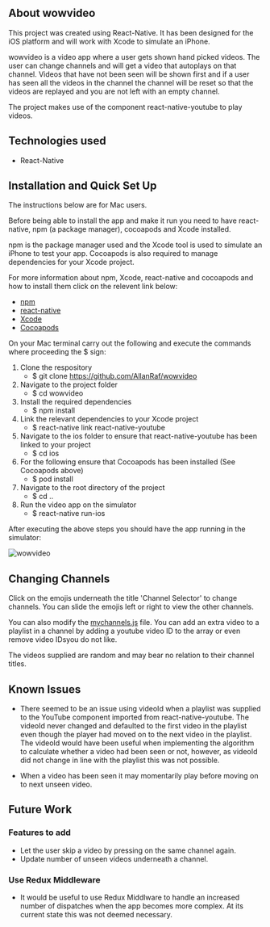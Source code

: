 ## About wowvideo

This project was created using React-Native.  It has been designed for the iOS platform and will work with Xcode to simulate an iPhone.

wowvideo is a video app where a user gets shown hand picked videos. The user can change channels and will get a video that autoplays on that channel. Videos that have not been seen will be shown first and if a user has seen all the videos in the channel the channel will be reset so that the videos are replayed and you are not left with an empty channel.

The project makes use of the component react-native-youtube to play videos.

## Technologies used

- React-Native

## Installation and Quick Set Up

The instructions below are for Mac users.

Before being able to install the app and make it run you need to have react-native, npm (a package manager), cocoapods and Xcode installed.

npm is the package manager used and the Xcode tool is used to simulate an iPhone to test your app. Cocoapods is also required to manage dependencies for your Xcode project.

For more information about npm, Xcode, react-native and cocoapods and how to install them click on the relevent link below:

- [npm](https://www.npmjs.com/)
- [react-native](https://facebook.github.io/react-native/docs/getting-started)
- [Xcode](https://apps.apple.com/us/app/xcode/id497799835?mt=12)
- [Cocoapods](https://guides.cocoapods.org/using/getting-started.html)

On your Mac terminal carry out the following and execute the commands where proceeding the $ sign:

1. Clone the respository
   - $ git clone https://github.com/AllanRaf/wowvideo
2. Navigate to the project folder
   - $ cd wowvideo
3. Install the required dependencies
   - $ npm install
4. Link the relevant dependencies to your Xcode project
   - $ react-native link react-native-youtube
5. Navigate to the ios folder to ensure that react-native-youtube has been linked to your project
   - $ cd ios
6. For the following ensure that Cocoapods has been installed (See Cocoapods above)
   - $ pod install
7. Navigate to the root directory of the project
   - $ cd ..
8. Run the video app on the simulator
   - $ react-native run-ios

After executing the above steps you should have the app running in the simulator:

![wowvideo](https://github.com/AllanRaf/wowvideo/blob/master/gifs/wowvideo1.gif)

## Changing Channels

Click on the emojis underneath the title 'Channel Selector' to change channels.  You can slide the emojis left or right to view the other channels.

You can also modify the [mychannels.js](https://github.com/AllanRaf/wowvideo/blob/master/channels/mychannels.js) file.  You can add an extra video to a playlist in a channel by adding a youtube video ID to the array or even remove video IDsyou do not like.

The videos supplied are random and may bear no relation to their channel titles.

## Known Issues

- There seemed to be an issue using videoId when a playlist was supplied to the YouTube component imported from react-native-youtube. The videoId never changed and defaulted to the first video in the playlist even though the player had moved on to the next video in the playlist.  The videoId would have been useful when implementing the algorithm to calculate whether a video had been seen or not, however, as videoId did not change in line with the playlist this was not possible.

- When a video has been seen it may momentarily play before moving on to next unseen video.


## Future Work

### Features to add

- Let the user skip a video by pressing on the same channel again.
- Update number of unseen videos underneath a channel.

### Use Redux Middleware
- It would be useful to use Redux Middlware to handle an increased number of dispatches when the app becomes more complex.  At its current state this was not deemed necessary.







